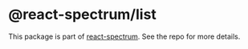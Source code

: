 # @react-spectrum/list

This package is part of [react-spectrum](https://github.com/watheia/spectrum). See the repo for more details.
